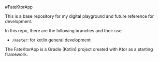 #FateKtorApp

This is a base repository for my digital playground and future reference for development.

In this repo, there are the following branches and their use:
- `/master`: for kotlin general development

The FateKtorApp is a Gradle (Kotlin) project created with Ktor as a starting framework.

